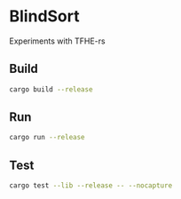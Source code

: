 # BlindSort

Experiments with TFHE-rs

## Build

```sh
cargo build --release
```

## Run

```sh
cargo run --release
```

## Test

```sh
cargo test --lib --release -- --nocapture
```